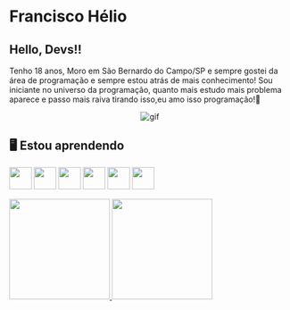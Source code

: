 # Francisco Hélio

## Hello, Devs!!
Tenho 18 anos, Moro em São Bernardo do Campo/SP e sempre gostei da área de programação e sempre estou atrás de mais conhecimento! Sou iniciante no universo da programação, quanto mais estudo mais problema aparece e passo mais raiva tirando isso,eu amo isso programação!🙂

<p align="center">
  <img src="https://github.com/franciscgg/franciscgg/assets/113110382/b1ec00f6-b549-4d5b-b463-d91b2c102e00" alt="gif">
</p>

## 🖥️ Estou aprendendo
<img loading="lazy" src="https://cdn.jsdelivr.net/gh/devicons/devicon/icons/html5/html5-original.svg" width="40" height="40"/> <img loading="lazy" src="https://cdn.jsdelivr.net/gh/devicons/devicon/icons/css3/css3-original.svg" width="40" height="40"/> <img src="https://cdn.jsdelivr.net/gh/devicons/devicon/icons/javascript/javascript-original.svg" width="40" height="40"/> <img src="https://cdn.jsdelivr.net/gh/devicons/devicon/icons/python/python-original.svg" width="40" height="40"/> <img src="https://cdn.jsdelivr.net/gh/devicons/devicon/icons/php/php-original.svg" width="40" height="40"/> <img src="https://cdn.jsdelivr.net/gh/devicons/devicon/icons/mysql/mysql-original.svg" width="40" height="40"/>

<div>
  <a href="https://github.com/franciscgg">
    <img loading="lazy" height="180em" src="https://github-readme-stats.vercel.app/api/top-langs/?username=franciscgg&layout=compact&langs_count=7&theme=dracula"/>
    <img loading="lazy" height="180em" src="https://github-readme-stats.vercel.app/api?username=franciscgg&show_icons=true&theme=dracula&include_all_commits=true&count_private=true"/>
  </a>
</div>









